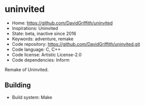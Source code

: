 # uninvited

- Home: https://github.com/DavidGriffith/uninvited
- Inspirations: Uninvited
- State: beta, inactive since 2016
- Keywords: adventure, remake
- Code repository: https://github.com/DavidGriffith/uninvited.git
- Code language: C, C++
- Code license: Artistic License-2.0
- Code dependencies: Inform

Remake of Uninvited.

## Building

- Build system: Make
